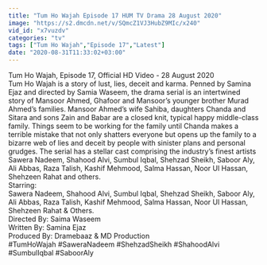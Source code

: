 ```yaml
---
title: "Tum Ho Wajah Episode 17 HUM TV Drama 28 August 2020"
image: "https://s2.dmcdn.net/v/SQmcZ1VJ3HubZ9MIc/x240"
vid_id: "x7vuzdv"
categories: "tv"
tags: ["Tum Ho Wajah","Episode 17","Latest"]
date: "2020-08-31T11:33:02+03:00"
---
```

Tum Ho Wajah, Episode 17, Official HD Video - 28 August 2020  <br>Tum Ho Wajah is a story of lust, lies, deceit and karma. Penned by Samina Ejaz and directed by Samia Waseem, the drama serial is an intertwined story of Mansoor Ahmed, Ghafoor and Mansoor’s younger brother Murad Ahmed’s families. Mansoor Ahmed’s wife Sahiba, daughters Chanda and Sitara and sons Zain and Babar are a closed knit, typical happy middle-class family. Things seem to be working for the family until Chanda makes a terrible mistake that not only shatters everyone but opens up the family to a bizarre web of lies and deceit by people with sinister plans and personal grudges. The serial has a stellar cast comprising the industry’s finest artists Sawera Nadeem, Shahood Alvi, Sumbul Iqbal, Shehzad Sheikh, Saboor Aly, Ali Abbas, Raza Talish, Kashif Mehmood, Salma Hassan, Noor Ul Hassan, Shehzeen Rahat and others.   <br>Starring:  <br>Sawera Nadeem, Shahood Alvi, Sumbul Iqbal, Shehzad Sheikh, Saboor Aly, Ali Abbas, Raza Talish, Kashif Mehmood, Salma Hassan, Noor Ul Hassan, Shehzeen Rahat &amp; Others.  <br>Directed By: Saima Waseem  <br>Written By: Samina Ejaz  <br>Produced By: Dramebaaz &amp; MD Production  <br>#TumHoWajah #SaweraNadeem #ShehzadSheikh #ShahoodAlvi #SumbulIqbal #SaboorAly
